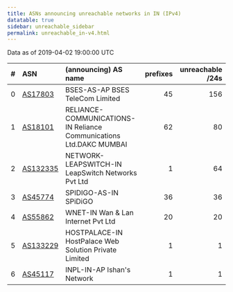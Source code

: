 ```yaml
---
title: ASNs announcing unreachable networks in IN (IPv4)
datatable: true
sidebar: unreachable_sidebar
permalink: unreachable_in-v4.html
---
```


Data as of 2019-04-02 19:00:00 UTC


<div class="datatable-begin"></div>

|   # | ASN                                      | (announcing) AS name                                               |   prefixes |   unreachable /24s |
|----:|:-----------------------------------------|:-------------------------------------------------------------------|-----------:|-------------------:|
|   0 | [AS17803](unreachable_AS17803-v4.html)   | BSES-AS-AP BSES TeleCom Limited                                    |         45 |                156 |
|   1 | [AS18101](unreachable_AS18101-v4.html)   | RELIANCE-COMMUNICATIONS-IN Reliance Communications Ltd.DAKC MUMBAI |         62 |                 80 |
|   2 | [AS132335](unreachable_AS132335-v4.html) | NETWORK-LEAPSWITCH-IN LeapSwitch Networks Pvt Ltd                  |          1 |                 64 |
|   3 | [AS45774](unreachable_AS45774-v4.html)   | SPIDIGO-AS-IN SPiDiGO                                              |         36 |                 36 |
|   4 | [AS55862](unreachable_AS55862-v4.html)   | WNET-IN Wan &amp; Lan Internet Pvt Ltd                             |         20 |                 20 |
|   5 | [AS133229](unreachable_AS133229-v4.html) | HOSTPALACE-IN HostPalace Web Solution Private Limited              |          1 |                  1 |
|   6 | [AS45117](unreachable_AS45117-v4.html)   | INPL-IN-AP Ishan's Network                                         |          1 |                  1 |

<div class="datatable-end"></div>